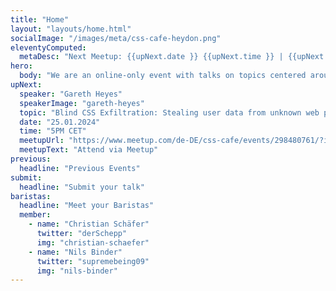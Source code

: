 ```yaml
---
title: "Home"
layout: "layouts/home.html"
socialImage: "/images/meta/css-cafe-heydon.png"
eleventyComputed:
  metaDesc: "Next Meetup: {{upNext.date }} {{upNext.time }} | {{upNext.topic}} by {{upNext.speaker}}"
hero:
  body: "We are an online-only event with talks on topics centered around CSS."
upNext:
  speaker: "Gareth Heyes"
  speakerImage: "gareth-heyes"
  topic: "Blind CSS Exfiltration: Stealing user data from unknown web pages via CSS"
  date: "25.01.2024"
  time: "5PM CET"
  meetupUrl: "https://www.meetup.com/de-DE/css-cafe/events/298480761/?isFirstPublish=true"
  meetupText: "Attend via Meetup"
previous:
  headline: "Previous Events"
submit:
  headline: "Submit your talk"
baristas:
  headline: "Meet your Baristas"
  member:
    - name: "Christian Schäfer"
      twitter: "derSchepp"
      img: "christian-schaefer"
    - name: "Nils Binder"
      twitter: "supremebeing09"
      img: "nils-binder"
---
```

